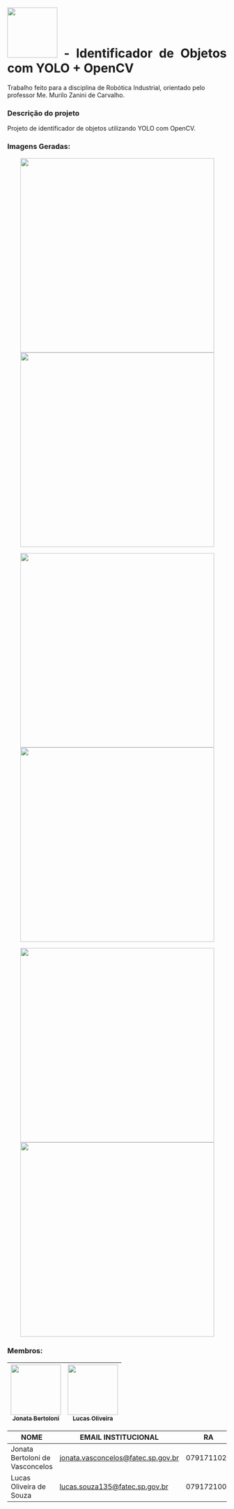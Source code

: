 <h1 align="justify"><img src="https://lh3.googleusercontent.com/proxy/cUvtzgrkT1ONaD6hehBCCw2_FwhpNzL1LBA3GltImycGX3wBD2pLkz36MmM5vcdpBlaJlkikfVIH9uYXMTBkLog9mSLgVBoL9sjEJFghIWyp2RQA" width=115> - Identificador de Objetos com YOLO + OpenCV</h1>
Trabalho feito para a disciplina de Robótica Industrial, orientado pelo professor Me. Murilo Zanini de Carvalho.

### Descrição do projeto
Projeto de identificador de objetos utilizando YOLO com OpenCV. 

### Imagens Geradas:
<p align="center">
  <img src="https://github.com/LucasKoodah/FATEC/blob/master/MicrosoftTeams-image%20(1).png"width=445/>
  <img src="https://github.com/LucasKoodah/FATEC/blob/master/MicrosoftTeams-image%20(2).png"width=445/>
</p>
<p align="center">
  <img src="https://github.com/LucasKoodah/FATEC/blob/master/MicrosoftTeams-image%20(3).png"width=445/>
  <img src="https://github.com/LucasKoodah/FATEC/blob/master/MicrosoftTeams-image%20(4).png"width=445/>
</p>
<p align="center">
  <img src="https://github.com/LucasKoodah/FATEC/blob/master/MicrosoftTeams-image%20(5).png"width=445/>
  <img src="https://github.com/LucasKoodah/FATEC/blob/master/MicrosoftTeams-image%20(7).png"width=445/>
</p>

### Membros: 
| [<img src="https://avatars1.githubusercontent.com/u/49698564?s=400&u=adaddbc43f2fccefb5c397cc4d9f54296858bbfd&v=4" width=115><br><sub>Jonata Bertoloni</sub>](https://github.com/JonataBertoloni) | [<img src="https://avatars0.githubusercontent.com/u/60016014?s=460&u=a58c3a56be4f76156c1bb45161ed9a1480444041&v=4" width=115><br><sub>Lucas Oliveira</sub>](https://github.com/LucasKoodah) |
| :---: | :---:

|NOME|EMAIL INSTITUCIONAL|RA|
| -------- | -------- | -------- |
|Jonata Bertoloni de Vasconcelos|jonata.vasconcelos@fatec.sp.gov.br|0791711024|
|Lucas Oliveira de Souza|lucas.souza135@fatec.sp.gov.br|0791721002
